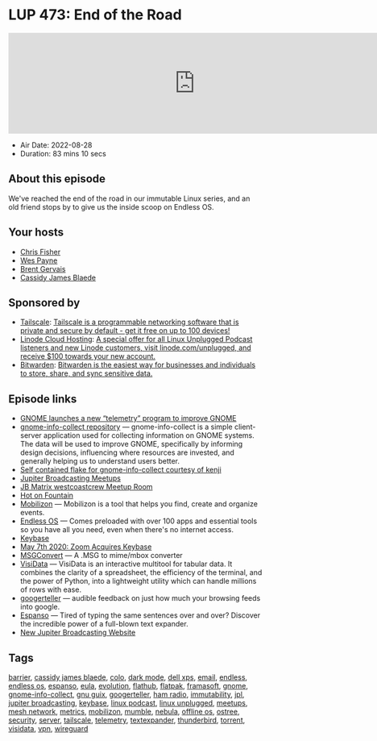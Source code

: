 # LUP 473: End of the Road

<iframe src="https://player.fireside.fm/v2/RUkczH-V+boHs6zmR?theme=dark" width="740" height="200" frameborder="0" scrolling="no"></iframe>

* Air Date: 2022-08-28
* Duration: 83 mins 10 secs

## About this episode

We've reached the end of the road in our immutable Linux series, and an old friend stops by to give us the inside scoop on Endless OS.

## Your hosts
* [Chris Fisher](https://linuxunplugged.com/hosts/chrislas)
* [Wes Payne](https://linuxunplugged.com/hosts/wes)
* [Brent Gervais](https://linuxunplugged.com/hosts/brent)
* [Cassidy James Blaede](https://linuxunplugged.com/guests/cassidyjames)

## Sponsored by

  * [Tailscale](http://tailscale.com/linuxunplugged): [Tailscale is a programmable networking software that is private and secure by default - get it free on up to 100 devices!](http://tailscale.com/linuxunplugged)
  * [Linode Cloud Hosting](https://linode.com/unplugged): [A special offer for all Linux Unplugged Podcast listeners and new Linode customers, visit linode.com/unplugged, and receive $100 towards your new account. ](https://linode.com/unplugged)
  * [Bitwarden](https://bitwarden.com/linux): [Bitwarden is the easiest way for businesses and individuals to store, share, and sync sensitive data.](https://bitwarden.com/linux)



## Episode links

  * [GNOME launches a new “telemetry” program to improve GNOME](https://www.reddit.com/r/linux/comments/wxhq7q/gnome_launches_a_new_telemetry_program_to_improve "GNOME launches a new “telemetry” program to improve GNOME")
  * [gnome-info-collect repository](https://gitlab.gnome.org/vstanek/gnome-info-collect "gnome-info-collect repository") — gnome-info-collect is a simple client-server application used for collecting information on GNOME systems. The data will be used to improve GNOME, specifically by informing design decisions, influencing where resources are invested, and generally helping us to understand users better.
  * [Self contained flake for gnome-info-collect courtesy of kenji](https://controlc.com/c1dff953 "Self contained flake for gnome-info-collect courtesy of kenji")
  * [Jupiter Broadcasting Meetups](http://meetup.com/jupiterbroadcasting "Jupiter Broadcasting Meetups")
  * [JB Matrix westcoastcrew Meetup Room](https://bit.ly/westcoastcrew "JB Matrix westcoastcrew Meetup Room")
  * [Hot on Fountain](https://fountain.fm/charts "Hot on Fountain")
  * [Mobilizon](https://joinmobilizon.org/en/ "Mobilizon") — Mobilizon is a tool that helps you find, create and organize events.
  * [Endless OS](https://endlessos.com/download/ "Endless OS") — Comes preloaded with over 100 apps and essential tools so you have all you need, even when there's no internet access.
  * [Keybase](https://keybase.io/ "Keybase")
  * [May 7th 2020: Zoom Acquires Keybase](https://blog.zoom.us/zoom-acquires-keybase-and-announces-goal-of-developing-the-most-broadly-used-enterprise-end-to-end-encryption-offering/ "May 7th 2020: Zoom Acquires Keybase")
  * [MSGConvert](https://www.matijs.net/software/msgconv/ "MSGConvert") — A .MSG to mime/mbox converter
  * [VisiData](https://www.visidata.org/ "VisiData") — VisiData is an interactive multitool for tabular data. It combines the clarity of a spreadsheet, the efficiency of the terminal, and the power of Python, into a lightweight utility which can handle millions of rows with ease.
  * [googerteller](https://github.com/berthubert/googerteller "googerteller") — audible feedback on just how much your browsing feeds into google.
  * [Espanso](https://espanso.org/ "Espanso") — Tired of typing the same sentences over and over? Discover the incredible power of a full-blown text expander.
  * [New Jupiter Broadcasting Website](https://new.jupiterbroadcasting.com/ "New Jupiter Broadcasting Website")



## Tags

[barrier](https://linuxunplugged.com/tags/barrier), [cassidy james blaede](https://linuxunplugged.com/tags/cassidy%20james%20blaede), [colo](https://linuxunplugged.com/tags/colo), [dark mode](https://linuxunplugged.com/tags/dark%20mode), [dell xps](https://linuxunplugged.com/tags/dell%20xps), [email](https://linuxunplugged.com/tags/email), [endless](https://linuxunplugged.com/tags/endless), [endless os](https://linuxunplugged.com/tags/endless%20os), [espanso](https://linuxunplugged.com/tags/espanso), [eula](https://linuxunplugged.com/tags/eula), [evolution](https://linuxunplugged.com/tags/evolution), [flathub](https://linuxunplugged.com/tags/flathub), [flatpak](https://linuxunplugged.com/tags/flatpak), [framasoft](https://linuxunplugged.com/tags/framasoft), [gnome](https://linuxunplugged.com/tags/gnome), [gnome-info-collect](https://linuxunplugged.com/tags/gnome-info-collect), [gnu guix](https://linuxunplugged.com/tags/gnu%20guix), [googerteller](https://linuxunplugged.com/tags/googerteller), [ham radio](https://linuxunplugged.com/tags/ham%20radio), [immutability](https://linuxunplugged.com/tags/immutability), [jpl](https://linuxunplugged.com/tags/jpl), [jupiter broadcasting](https://linuxunplugged.com/tags/jupiter%20broadcasting), [keybase](https://linuxunplugged.com/tags/keybase), [linux podcast](https://linuxunplugged.com/tags/linux%20podcast), [linux unplugged](https://linuxunplugged.com/tags/linux%20unplugged), [meetups](https://linuxunplugged.com/tags/meetups), [mesh network](https://linuxunplugged.com/tags/mesh%20network), [metrics](https://linuxunplugged.com/tags/metrics), [mobilizon](https://linuxunplugged.com/tags/mobilizon), [mumble](https://linuxunplugged.com/tags/mumble), [nebula](https://linuxunplugged.com/tags/nebula), [offline os](https://linuxunplugged.com/tags/offline%20os), [ostree](https://linuxunplugged.com/tags/ostree), [security](https://linuxunplugged.com/tags/security), [server](https://linuxunplugged.com/tags/server), [tailscale](https://linuxunplugged.com/tags/tailscale), [telemetry](https://linuxunplugged.com/tags/telemetry), [textexpander](https://linuxunplugged.com/tags/textexpander), [thunderbird](https://linuxunplugged.com/tags/thunderbird), [torrent](https://linuxunplugged.com/tags/torrent), [visidata](https://linuxunplugged.com/tags/visidata), [vpn](https://linuxunplugged.com/tags/vpn), [wireguard](https://linuxunplugged.com/tags/wireguard)
